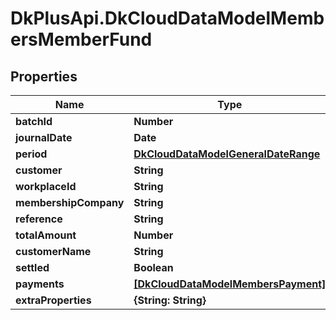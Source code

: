 # DkPlusApi.DkCloudDataModelMembersMemberFund

## Properties
Name | Type | Description | Notes
------------ | ------------- | ------------- | -------------
**batchId** | **Number** |  | [optional] 
**journalDate** | **Date** |  | [optional] 
**period** | [**DkCloudDataModelGeneralDateRange**](DkCloudDataModelGeneralDateRange.md) |  | [optional] 
**customer** | **String** |  | [optional] 
**workplaceId** | **String** |  | [optional] 
**membershipCompany** | **String** |  | [optional] 
**reference** | **String** |  | [optional] 
**totalAmount** | **Number** |  | [optional] 
**customerName** | **String** |  | [optional] 
**settled** | **Boolean** |  | [optional] 
**payments** | [**[DkCloudDataModelMembersPayment]**](DkCloudDataModelMembersPayment.md) |  | [optional] 
**extraProperties** | **{String: String}** |  | [optional] 



